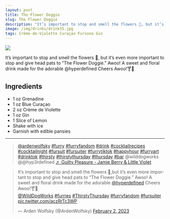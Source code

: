 ```yaml
--- 
layout: post
title: The Flower Doggie
slug: The Flower Doggie
description: "It’s important to stop and smell the flowers 🌸, but it’s even more important to stop and give head pats to “The Flower Doggie.” Awoo! A sweet and floral drink made for the adorable @hyperdefined Cheers Awoo!🍸🌸"
image: /img/drinks/drink35.jpg
tags: Crème-de-Violette Curaçao Fursona Gin
---
```

<div class="drink-image-post"><img src="{{ site.cdn }}{{ page.image }}"></div>

It’s important to stop and smell the flowers 🌸, but it’s even more important to stop and give head pats to “The Flower Doggie.” Awoo! A sweet and floral drink made for the adorable @hyperdefined Cheers Awoo!🍸🌸

## Ingredients
* 1 oz Grenadine
* 1 oz Blue Curaçao
* 2 oz Crème de Violette
* 1 oz Gin
* 1 Slice of Lemon
* Shake with ice
* Garnish with edible pansies

<hr>

<div class="drink-media">
<blockquote class="tiktok-embed" cite="https://www.tiktok.com/@ardenwolfsky/video/7195609157754522922" data-video-id="7195609157754522922" style="max-width: 605px;min-width: 325px;"> <section> <a target="_blank" title="@ardenwolfsky" href="https://www.tiktok.com/@ardenwolfsky?refer=embed" rel="noopener">@ardenwolfsky</a> <a title="furry" target="_blank" href="https://www.tiktok.com/tag/furry?refer=embed" rel="noopener">#furry</a> <a title="furryfandom" target="_blank" href="https://www.tiktok.com/tag/furryfandom?refer=embed" rel="noopener">#furryfandom</a> <a title="drink" target="_blank" href="https://www.tiktok.com/tag/drink?refer=embed" rel="noopener">#drink</a> <a title="cocktailrecipes" target="_blank" href="https://www.tiktok.com/tag/cocktailrecipes?refer=embed" rel="noopener">#cocktailrecipes</a> <a title="cocktailnight" target="_blank" href="https://www.tiktok.com/tag/cocktailnight?refer=embed" rel="noopener">#cocktailnight</a> <a title="fursuit" target="_blank" href="https://www.tiktok.com/tag/fursuit?refer=embed" rel="noopener">#fursuit</a> <a title="fursuiter" target="_blank" href="https://www.tiktok.com/tag/fursuiter?refer=embed" rel="noopener">#fursuiter</a> <a title="furrytiktok" target="_blank" href="https://www.tiktok.com/tag/furrytiktok?refer=embed" rel="noopener">#furrytiktok</a> <a title="happyhour" target="_blank" href="https://www.tiktok.com/tag/happyhour?refer=embed" rel="noopener">#happyhour</a> <a title="furryart" target="_blank" href="https://www.tiktok.com/tag/furryart?refer=embed" rel="noopener">#furryart</a> <a title="drinktok" target="_blank" href="https://www.tiktok.com/tag/drinktok?refer=embed" rel="noopener">#drinktok</a> <a title="thirsty" target="_blank" href="https://www.tiktok.com/tag/thirsty?refer=embed" rel="noopener">#thirsty</a> <a title="thirstythursday" target="_blank" href="https://www.tiktok.com/tag/thirstythursday?refer=embed" rel="noopener">#thirstythursday</a> <a title="thursday" target="_blank" href="https://www.tiktok.com/tag/thursday?refer=embed" rel="noopener">#thursday</a> <a title="bar" target="_blank" href="https://www.tiktok.com/tag/bar?refer=embed" rel="noopener">#bar</a> @wilddogworks @@hyp3rdefined <a target="_blank" title="♬ Guilty Pleasure - Jamie Berry &amp; Little Violet" href="https://www.tiktok.com/music/Guilty-Pleasure-6933243329270253570?refer=embed" rel="noopener">♬ Guilty Pleasure - Jamie Berry &amp; Little Violet</a> </section> </blockquote> <script async="" src="https://www.tiktok.com/embed.js"></script>

<blockquote class="twitter-tweet tw-align-center"><p lang="en" dir="ltr">It’s important to stop and smell the flowers 🌸,but it’s even more important to stop and give head pats to “The Flower Doggie.” Awoo! A sweet and floral drink made for the adorable <a href="https://twitter.com/hyperdefined?ref_src=twsrc%5Etfw">@hyperdefined</a> Cheers Awoo!🍸🌸<br> <a href="https://twitter.com/WildDogWorks?ref_src=twsrc%5Etfw">@WildDogWorks</a> <a href="https://twitter.com/hashtag/furries?src=hash&amp;ref_src=twsrc%5Etfw">#furries</a> <a href="https://twitter.com/hashtag/ThirstyThursday?src=hash&amp;ref_src=twsrc%5Etfw">#ThirstyThursday</a> <a href="https://twitter.com/hashtag/furryfandom?src=hash&amp;ref_src=twsrc%5Etfw">#furryfandom</a> <a href="https://twitter.com/hashtag/fursuiter?src=hash&amp;ref_src=twsrc%5Etfw">#fursuiter</a> <a href="https://t.co/aczRrTc3WP">pic.twitter.com/aczRrTc3WP</a></p>— Arden Wolfsky (@ArdenWolfsky) <a href="https://twitter.com/ArdenWolfsky/status/1621199086224285704?ref_src=twsrc%5Etfw">February 2, 2023</a></blockquote> <script async="" src="https://platform.twitter.com/widgets.js" charset="utf-8"></script>
</div>
